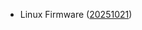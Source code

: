 - Linux Firmware ([20251021](https://git.kernel.org/pub/scm/linux/kernel/git/firmware/linux-firmware.git/tag/?h=20251021))
